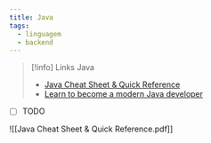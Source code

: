 ```yaml
---
title: Java
tags:
  - linguagem
  - backend
---
```

> [!info] Links Java
> - [Java Cheat Sheet & Quick Reference](https://cheatsheets.zip/java)
> - [Learn to become a modern Java developer](https://roadmap.sh/java)

- [ ] TODO

![[Java Cheat Sheet & Quick Reference.pdf]]